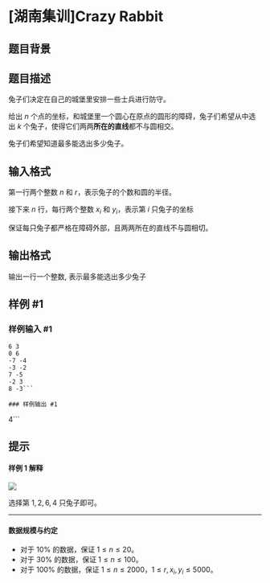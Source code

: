 # [湖南集训]Crazy Rabbit

## 题目背景



## 题目描述

兔子们决定在自己的城堡里安排一些士兵进行防守。

给出 $n$ 个点的坐标，和城堡里一个圆心在原点的圆形的障碍，兔子们希望从中选出 $k$ 个兔子，使得它们两两**所在的直线**都不与圆相交。

兔子们希望知道最多能选出多少兔子。

## 输入格式

第一行两个整数 $n$ 和 $r$，表示兔子的个数和圆的半径。

接下来 $n$ 行，每行两个整数 $x_i$ 和 $y_i$，表示第 $i$ 只兔子的坐标

保证每只兔子都严格在障碍外部，且两两所在的直线不与圆相切。

## 输出格式

输出一行一个整数, 表示最多能选出多少兔子

## 样例 #1

### 样例输入 #1
```
6 3
0 6
-7 -4
-3 -2
7 -5
-2 3
8 -3```

### 样例输出 #1

```
4```

## 提示

#### 样例 1 解释

 ![](https://cdn.luogu.com.cn/upload/pic/6853.png) 

选择第 $1, 2, 6, 4$ 只兔子即可。

---

#### 数据规模与约定

- 对于 $10\%$ 的数据，保证 $1\leq n\leq 20$。
- 对于 $30\%$ 的数据，保证 $1\leq n\leq 100$。
- 对于 $100\%$ 的数据，保证 $1\leq n\leq 2000$，$1\leq r,x_i,y_i \leq 5000$。
